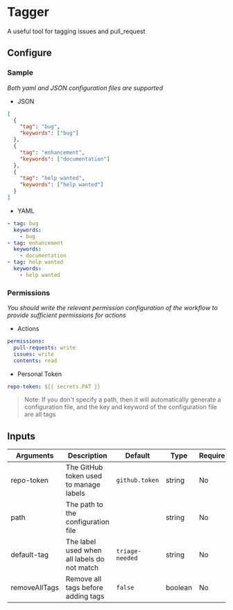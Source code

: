 # Tagger

A useful tool for tagging issues and pull_request

## Configure

### Sample

_Both yaml and JSON configuration files are supported_

- JSON

```json
[
  {
    "tag": "bug",
    "keywords": ["bug"]
  },
  {
    "tag": "enhancement",
    "keywords": ["documentation"]
  },
  {
    "tag": "help wanted",
    "keywords": ["help wanted"]
  }
]
```

- YAML

```yaml
- tag: bug
  keywords:
    - bug
- tag: enhancement
  keywords:
    - documentation
- tag: help wanted
  keywords:
    - help wanted
```

### Permissions

_You should write the relevant permission configuration of the workflow to provide sufficient permissions for actions_

- Actions

```yml
permissions:
  pull-requests: write
  issues: write
  contents: read
```

- Personal Token

```yaml
repo-token: ${{ secrets.PAT }}
```

> Note: If you don't specify a path, then it will automatically generate a configuration file, and the key and keyword of the configuration file are all tags

## Inputs

| Arguments     | Description                                 | Default         | Type    | Require |
| ------------- | ------------------------------------------- | --------------- | ------- | ------- |
| repo-token    | The GitHub token used to manage labels      | `github.token`  | string  | No      |
| path          | The path to the configuration file          |                 | string  | No      |
| default-tag   | The label used when all labels do not match | `triage-needed` | string  | No      |
| removeAllTags | Remove all tags before adding tags          | `false`         | boolean | No      |
